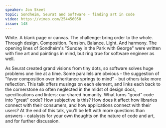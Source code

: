 ```yaml
---
speaker: Jon Skeet
topic: Sondheim, Seurat and Software - finding art in code
video: https://vimeo.com/254456058
issue: 148
---
```


White. A blank page or canvas. The challenge: bring order to the whole. Through design. Composition. Tension. Balance. Light. And harmony. The opening lines of Sondheim's "Sunday in the Park with George" were written with fine art and paintings in mind, but ring true for software engineer as well.

As Seurat created grand visions from tiny dots, so software solves huge problems one line at a time. Some parallels are obvious - the suggestion of "favor composition over inheritance springs to mind" - but others take more reflection. This talk offers musings on each element, and links each back to the cornerstone so often neglected in the midst of design docs, specifications and linters: our shared humanity. What turns "good" code into "great" code? How subjective is this? How does it affect how libraries connect with their consumers, and how applications connect with their users? At the end of this talk, you'll be left with more questions than answers - catalysts for your own thoughts on the nature of code and art, and for further discussion.

